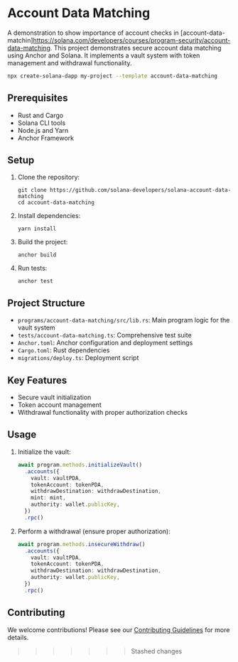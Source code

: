 

# Account Data Matching

A demonstration to show importance of account checks in [account-data-matchin]https://solana.com/developers/courses/program-security/account-data-matching. This project demonstrates secure account data matching using Anchor and Solana. It implements a vault system with token management and withdrawal functionality.

```bash
npx create-solana-dapp my-project --template account-data-matching
```

## Prerequisites

- Rust and Cargo
- Solana CLI tools
- Node.js and Yarn
- Anchor Framework

## Setup

1. Clone the repository:
   ```
   git clone https://github.com/solana-developers/solana-account-data-matching
   cd account-data-matching
   ```

2. Install dependencies:
   ```
   yarn install
   ```

3. Build the project:
   ```
   anchor build
   ```

4. Run tests:
   ```
   anchor test
   ```

## Project Structure

- `programs/account-data-matching/src/lib.rs`: Main program logic for the vault system
- `tests/account-data-matching.ts`: Comprehensive test suite
- `Anchor.toml`: Anchor configuration and deployment settings
- `Cargo.toml`: Rust dependencies
- `migrations/deploy.ts`: Deployment script

## Key Features

- Secure vault initialization
- Token account management
- Withdrawal functionality with proper authorization checks

## Usage

1. Initialize the vault:
   ```typescript
   await program.methods.initializeVault()
     .accounts({
       vault: vaultPDA,
       tokenAccount: tokenPDA,
       withdrawDestination: withdrawDestination,
       mint: mint,
       authority: wallet.publicKey,
     })
     .rpc()
   ```

2. Perform a withdrawal (ensure proper authorization):
   ```typescript
   await program.methods.insecureWithdraw()
     .accounts({
       vault: vaultPDA,
       tokenAccount: tokenPDA,
       withdrawDestination: withdrawDestination,
       authority: wallet.publicKey,
     })
     .rpc()
   ```


## Contributing

We welcome contributions! Please see our [Contributing Guidelines](https://github.com/solana-foundation/developer-content/blob/main/CONTRIBUTING.md) for more details.

>>>>>>> Stashed changes
